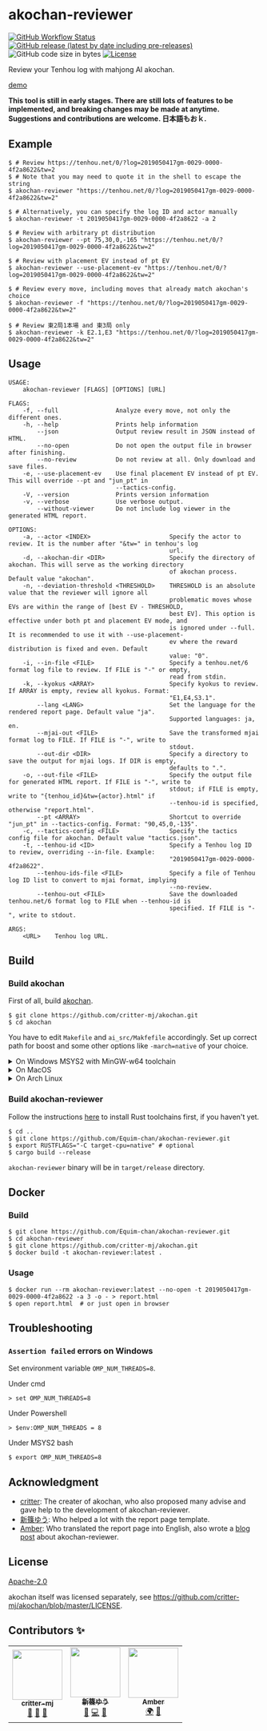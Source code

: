 # akochan-reviewer

[![GitHub Workflow Status](https://github.com/Equim-chan/akochan-reviewer/workflows/build/badge.svg)](https://github.com/Equim-chan/akochan-reviewer/actions)
[![GitHub release (latest by date including pre-releases)](https://img.shields.io/github/v/release/Equim-chan/akochan-reviewer?include_prereleases)](https://github.com/Equim-chan/akochan-reviewer/releases)
![GitHub code size in bytes](https://img.shields.io/github/languages/code-size/Equim-chan/akochan-reviewer)
[![License](https://img.shields.io/github/license/Equim-chan/akochan-reviewer)](https://github.com/Equim-chan/akochan-reviewer/blob/master/LICENSE)

Review your Tenhou log with mahjong AI akochan.

[demo](https://gh.ekyu.moe/ako-pages/2020030901gm-0029-0000-7a308c98-tw_1-pt_75_30_0_-90-dev_0.05.html)

**This tool is still in early stages. There are still lots of features to be implemented, and breaking changes may be made at anytime. Suggestions and contributions are welcome. 日本語もおｋ.**

## Example
```console
$ # Review https://tenhou.net/0/?log=2019050417gm-0029-0000-4f2a8622&tw=2
$ # Note that you may need to quote it in the shell to escape the string
$ akochan-reviewer "https://tenhou.net/0/?log=2019050417gm-0029-0000-4f2a8622&tw=2"

$ # Alternatively, you can specify the log ID and actor manually
$ akochan-reviewer -t 2019050417gm-0029-0000-4f2a8622 -a 2

$ # Review with arbitrary pt distribution
$ akochan-reviewer --pt 75,30,0,-165 "https://tenhou.net/0/?log=2019050417gm-0029-0000-4f2a8622&tw=2"

$ # Review with placement EV instead of pt EV
$ akochan-reviewer --use-placement-ev "https://tenhou.net/0/?log=2019050417gm-0029-0000-4f2a8622&tw=2"

$ # Review every move, including moves that already match akochan's choice
$ akochan-reviewer -f "https://tenhou.net/0/?log=2019050417gm-0029-0000-4f2a8622&tw=2"

$ # Review 東2局1本場 and 東3局 only
$ akochan-reviewer -k E2.1,E3 "https://tenhou.net/0/?log=2019050417gm-0029-0000-4f2a8622&tw=2"
```

## Usage
```plain
USAGE:
    akochan-reviewer [FLAGS] [OPTIONS] [URL]

FLAGS:
    -f, --full                Analyze every move, not only the different ones.
    -h, --help                Prints help information
        --json                Output review result in JSON instead of HTML.
        --no-open             Do not open the output file in browser after finishing.
        --no-review           Do not review at all. Only download and save files.
    -e, --use-placement-ev    Use final placement EV instead of pt EV. This will override --pt and "jun_pt" in
                              --tactics-config.
    -V, --version             Prints version information
    -v, --verbose             Use verbose output.
        --without-viewer      Do not include log viewer in the generated HTML report.

OPTIONS:
    -a, --actor <INDEX>                      Specify the actor to review. It is the number after "&tw=" in tenhou's log
                                             url.
    -d, --akochan-dir <DIR>                  Specify the directory of akochan. This will serve as the working directory
                                             of akochan process. Default value "akochan".
    -n, --deviation-threshold <THRESHOLD>    THRESHOLD is an absolute value that the reviewer will ignore all
                                             problematic moves whose EVs are within the range of [best EV - THRESHOLD,
                                             best EV]. This option is effective under both pt and placement EV mode, and
                                             is ignored under --full. It is recommended to use it with --use-placement-
                                             ev where the reward distribution is fixed and even. Default
                                             value: "0".
    -i, --in-file <FILE>                     Specify a tenhou.net/6 format log file to review. If FILE is "-" or empty,
                                             read from stdin.
    -k, --kyokus <ARRAY>                     Specify kyokus to review. If ARRAY is empty, review all kyokus. Format:
                                             "E1,E4,S3.1".
        --lang <LANG>                        Set the language for the rendered report page. Default value "ja".
                                             Supported languages: ja, en.
        --mjai-out <FILE>                    Save the transformed mjai format log to FILE. If FILE is "-", write to
                                             stdout.
        --out-dir <DIR>                      Specify a directory to save the output for mjai logs. If DIR is empty,
                                             defaults to ".".
    -o, --out-file <FILE>                    Specify the output file for generated HTML report. If FILE is "-", write to
                                             stdout; if FILE is empty, write to "{tenhou_id}&tw={actor}.html" if
                                             --tenhou-id is specified, otherwise "report.html".
        --pt <ARRAY>                         Shortcut to override "jun_pt" in --tactics-config. Format: "90,45,0,-135".
    -c, --tactics-config <FILE>              Specify the tactics config file for akochan. Default value "tactics.json".
    -t, --tenhou-id <ID>                     Specify a Tenhou log ID to review, overriding --in-file. Example:
                                             "2019050417gm-0029-0000-4f2a8622".
        --tenhou-ids-file <FILE>             Specify a file of Tenhou log ID list to convert to mjai format, implying
                                             --no-review.
        --tenhou-out <FILE>                  Save the downloaded tenhou.net/6 format log to FILE when --tenhou-id is
                                             specified. If FILE is "-", write to stdout.

ARGS:
    <URL>    Tenhou log URL.
```

## Build
### Build akochan
First of all, build [akochan](https://github.com/critter-mj/akochan).

```console
$ git clone https://github.com/critter-mj/akochan.git
$ cd akochan
```

You have to edit `Makefile` and `ai_src/Makfefile` accordingly. Set up correct path for boost and some other options like `-march=native` of your choice.

<details><summary>On Windows MSYS2 with MinGW-w64 toolchain</summary>
<p>

```console
$ pacman -Syu mingw-w64-x86_64-{toolchain,boost}
```

Edit `Makefile`:

```Makefile
LIBS = -lboost_system-mt -lws2_32 -L./ -lai -s
```

Edit `ai_src/Makefile`:

```Makefile
LIBS = -lboost_system-mt -lws2_32
```

```console
$ cd ai_src
$ make
$ cd ..
$ make
```

</p>
</details>

<details><summary>On MacOS</summary>
<p>

```console
$ brew install llvm libomp boost
$ cd ai_src
$ make -f Makefile_MacOS
$ cd ..
$ make -f Makefile_MacOS
```

</p>
</details>

<details><summary>On Arch Linux</summary>
<p>

```console
$ sudo pacman -Syu base-devel boost
$ make -f Makefile_Linux
$ cd ..
$ make -f Makefile_Linux
```

</p>
</details>

### Build akochan-reviewer
Follow the instructions [here](https://www.rust-lang.org/learn/get-started) to install Rust toolchains first, if you haven't yet.

```console
$ cd ..
$ git clone https://github.com/Equim-chan/akochan-reviewer.git
$ export RUSTFLAGS="-C target-cpu=native" # optional
$ cargo build --release
```

`akochan-reviewer` binary will be in `target/release` directory.

## Docker
### Build
```console
$ git clone https://github.com/Equim-chan/akochan-reviewer.git
$ cd akochan-reviewer
$ git clone https://github.com/critter-mj/akochan.git
$ docker build -t akochan-reviewer:latest .
```

### Usage
```console
$ docker run --rm akochan-reviewer:latest --no-open -t 2019050417gm-0029-0000-4f2a8622 -a 3 -o - > report.html
$ open report.html  # or just open in browser
```

## Troubleshooting
### `Assertion failed` errors on Windows
Set environment variable `OMP_NUM_THREADS=8`.

Under cmd
```console
> set OMP_NUM_THREADS=8
```

Under Powershell
```console
> $env:OMP_NUM_THREADS = 8
```

Under MSYS2 bash
```console
$ export OMP_NUM_THREADS=8
```

## Acknowledgment
* [critter](https://twitter.com/critter_Eng): The creater of akochan, who also proposed many advise and gave help to the development of akochan-reviewer.
* [新篠ゆう](https://github.com/yuarasino): Who helped a lot with the report page template.
* [Amber](https://euophrys.itch.io/): Who translated the report page into English, also wrote a [blog post](https://pathofhouou.blogspot.com/2020/08/training-tool-ako-chan-reviewer.html) about akochan-reviewer.

## License
[Apache-2.0](https://github.com/Equim-chan/akochan-reviewer/blob/master/LICENSE)

akochan itself was licensed separately, see https://github.com/critter-mj/akochan/blob/master/LICENSE.

## Contributors ✨

<!-- ALL-CONTRIBUTORS-LIST:START - Do not remove or modify this section -->
<!-- prettier-ignore-start -->
<!-- markdownlint-disable -->
<table>
  <tr>
    <td align="center"><a href="https://github.com/critter-mj"><img src="https://pbs.twimg.com/profile_images/1005709404623155201/kMTv4X6X_400x400.jpg?s=100" width="100px;" alt=""/><br /><sub><b>critter-mj</b></sub></a><br /><a href="#ideas-critter-mj" title="Ideas, Planning, & Feedback">🤔</a> <a href="#tool-critter-mj" title="Tools">🔧</a> <a href="#data-critter-mj" title="Data">🔣</a></td>
    <td align="center"><a href="https://github.com/yuarasino"><img src="https://avatars2.githubusercontent.com/u/37145593?v=4?s=100" width="100px;" alt=""/><br /><sub><b>新篠ゆう</b></sub></a><br /><a href="#ideas-yuarasino" title="Ideas, Planning, & Feedback">🤔</a> <a href="https://github.com/Equim-chan/akochan-reviewer/commits?author=yuarasino" title="Code">💻</a> <a href="#design-yuarasino" title="Design">🎨</a></td>
    <td align="center"><a href="https://euophrys.itch.io/"><img src="https://avatars0.githubusercontent.com/u/47927161?v=4?s=100" width="100px;" alt=""/><br /><sub><b>Amber</b></sub></a><br /><a href="#translation-Euophrys" title="Translation">🌍</a> <a href="#blog-Euophrys" title="Blogposts">📝</a></td>
  </tr>
</table>

<!-- markdownlint-restore -->
<!-- prettier-ignore-end -->
<!-- ALL-CONTRIBUTORS-LIST:END -->
